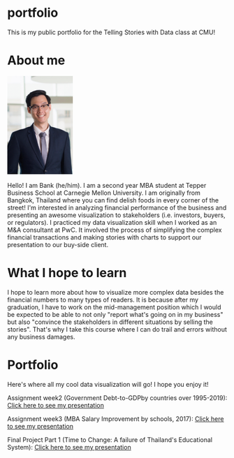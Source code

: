 # portfolio
This is my public portfolio for the Telling Stories with Data class at CMU!

# About me
<img src="Bank.jpg" width="150"/>

Hello! I am Bank (he/him). I am a second year MBA student at Tepper Business School at Carnegie Mellon University. I am originally from Bangkok, Thailand where you can find delish foods in every corner of the street! I'm interested in analyzing financial performance of the business and presenting an awesome visualization to stakeholders (i.e. investors, buyers, or regulators). I practiced my data visualization skill when I worked as an M&A consultant at PwC. It involved the process of simplifying the complex financial transactions and making stories with charts to support our presentation to our buy-side client. 

# What I hope to learn
I hope to learn more about how to visualize more complex data besides the financial numbers to many types of readers. It is because after my graduation, I have to work on the mid-management position which I would be expected to be able to not only "report what's going on in my business" but also "convince the stakeholders in different situations by selling the stories". That's why I take this course where I can do trail and errors without any business damages. 

# Portfolio
Here's where all my cool data visualization will go! I hope you enjoy it!

Assignment week2 (Government Debt-to-GDPby countries over 1995-2019): [Click here to see my presentation](https://tsongpra.github.io/portfolio/Debt-to-GDP2.html)

Assignment week3 (MBA Salary Improvement by schools, 2017): [Click here to see my presentation](https://tsongpra.github.io/portfolio/Assignment3.html)

Final Project Part 1 (Time to Change: A failure of Thailand's Educational System): [Click here to see my presentation](https://tsongpra.github.io/portfolio/FinalPart1.html)
